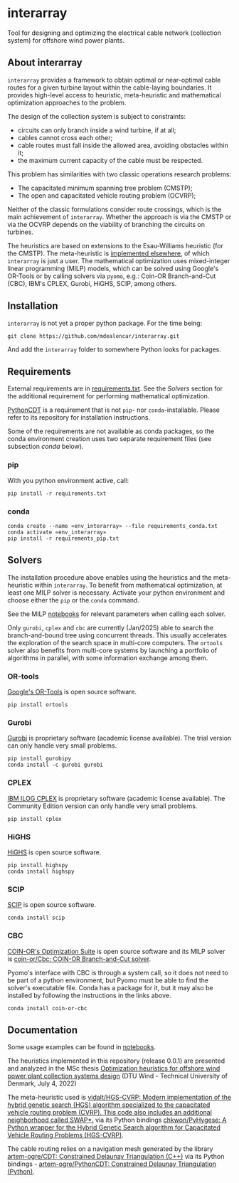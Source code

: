 interarray
==========

Tool for designing and optimizing the electrical cable network (collection system) for offshore wind power plants.

About interarray
----------------

``interarray`` provides a framework to obtain optimal or near-optimal cable routes for a given turbine layout within the cable-laying boundaries. It provides high-level access to heuristic, meta-heuristic and mathematical optimization approaches to the problem.

The design of the collection system is subject to constraints:
- circuits can only branch inside a wind turbine, if at all;
- cables cannot cross each other;
- cable routes must fall inside the allowed area, avoiding obstacles within it;
- the maximum current capacity of the cable must be respected.

This problem has similarities with two classic operations research problems:
- The capacitated minimum spanning tree problem (CMSTP);
- The open and capacitated vehicle routing problem (OCVRP);

Neither of the classic formulations consider route crossings, which is the main achievement of ``interarray``. Whether the approach is via the CMSTP or via the OCVRP depends on the viability of branching the circuits on turbines.

The heuristics are based on extensions to the Esau-Williams heuristic (for the CMSTP). The meta-heuristic is [implemented elsewhere](https://github.com/vidalt/HGS-CVRP), of which `interarray` is just a user. The mathematical optimization uses mixed-integer linear programming (MILP) models, which can be solved using Google's OR-Tools or by calling solvers via ``pyomo``, e.g.: Coin-OR Branch-and-Cut (CBC), IBM's CPLEX, Gurobi, HiGHS, SCIP, among others.

Installation
------------

``interarray`` is not yet a proper python package. For the time being:

```
git clone https://github.com/mdealencar/interarray.git
```

And add the `interarray` folder to somewhere Python looks for packages.


Requirements
------------

External requirements are in [requirements.txt](requirements.txt). See the *Solvers* section for the additional requirement for performing mathematical optimization.

[PythonCDT](https://github.com/artem-ogre/PythonCDT) is a requirement that is not `pip`- nor `conda`-installable. Please refer to its repository for installation instructions.

Some of the requirements are not available as conda packages, so the conda environment creation uses two separate requirement files (see subsection *conda* below).

### pip

With you python environment active, call:

```
pip install -r requirements.txt
```

### conda

```
conda create --name «env_interarray» --file requirements_conda.txt
conda activate «env_interarray»
pip install -r requirements_pip.txt
```


Solvers
-------

The installation procedure above enables using the heuristics and the meta-heuristic within ``interarray``. To benefit from mathematical optimization, at least one MILP solver is necessary. Activate your python environment and choose either the `pip` or the `conda` command.

See the MILP [notebooks](notebooks) for relevant parameters when calling each solver.

Only `gurobi`, `cplex` and `cbc` are currently (Jan/2025) able to search the branch-and-bound tree using concurrent threads. This usually accelerates the exploration of the search space in multi-core computers. The `ortools` solver also benefits from multi-core systems by launching a portfolio of algorithms in parallel, with some information exchange among them.

### OR-tools

[Google's OR-Tools](https://developers.google.com/optimization) is open source software.

```
pip install ortools
```

### Gurobi

[Gurobi](https://www.gurobi.com/academia/academic-program-and-licenses/) is proprietary software (academic license available). The trial version can only handle very small problems.

```
pip install gurobipy
conda install -c gurobi gurobi
```

### CPLEX

[IBM ILOG CPLEX](https://www.ibm.com/products/ilog-cplex-optimization-studio) is proprietary software (academic license available). The Community Edition version can only handle very small problems.

```
pip install cplex
```

### HiGHS

[HiGHS](https://highs.dev/) is open source software.

```
pip install highspy
conda install highspy
```

### SCIP

[SCIP](https://www.scipopt.org/) is open source software.

```
conda install scip
```

### CBC

[COIN-OR's Optimization Suite](https://coin-or.github.io/user_introduction.html) is open source software and its MILP solver is [coin-or/Cbc: COIN-OR Branch-and-Cut solver](https://github.com/coin-or/Cbc).

Pyomo's interface with CBC is through a system call, so it does not need to be part of a python environment, but Pyomo must be able to find the solver's executable file. Conda has a package for it, but it may also be installed by following the instructions in the links above.

```
conda install coin-or-cbc
```


Documentation
-------------

Some usage examples can be found in [notebooks](notebooks).

The heuristics implemented in this repository (release 0.0.1) are presented and analyzed in the MSc thesis [Optimization heuristics for offshore wind power plant collection systems design](https://fulltext-gateway.cvt.dk/oafilestore?oid=62dddf809a5e7116caf943f3&targetid=62dddf80a41ba354e4ed35bc) (DTU Wind - Technical University of Denmark, July 4, 2022)

The meta-heuristic used is [vidalt/HGS-CVRP: Modern implementation of the hybrid genetic search (HGS) algorithm specialized to the capacitated vehicle routing problem (CVRP). This code also includes an additional neighborhood called SWAP\*.](https://github.com/vidalt/HGS-CVRP) via its Python bindings [chkwon/PyHygese: A Python wrapper for the Hybrid Genetic Search algorithm for Capacitated Vehicle Routing Problems (HGS-CVRP)](https://github.com/chkwon/PyHygese).

The cable routing relies on a navigation mesh generated by the library [artem-ogre/CDT: Constrained Delaunay Triangulation (C++)](https://github.com/artem-ogre/CDT) via its Python bindings - [artem-ogre/PythonCDT: Constrained Delaunay Triangulation (Python)](https://github.com/artem-ogre/PythonCDT).
